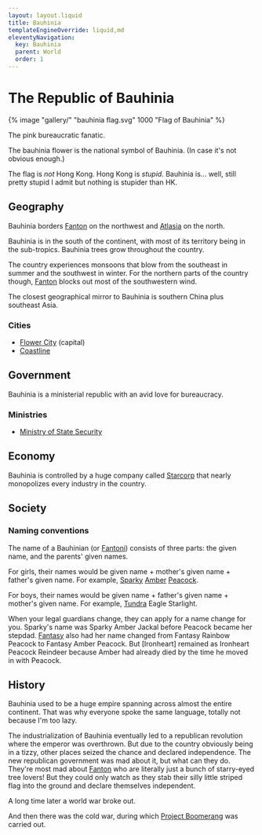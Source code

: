 ```yaml
---
layout: layout.liquid
title: Bauhinia
templateEngineOverride: liquid,md
eleventyNavigation:
  key: Bauhinia
  parent: World
  order: 1
---
```


# The Republic of Bauhinia

{% image "gallery/" "bauhinia flag.svg" 1000 "Flag of Bauhinia" %}

The pink bureaucratic fanatic.

The bauhinia flower is the national symbol of Bauhinia. (In case it's not obvious enough.)

The flag is *not* Hong Kong. Hong Kong is *stupid*. Bauhinia is... well, still pretty stupid I admit but nothing is stupider than HK.

## Geography

Bauhinia borders [Fanton](/world/fanton/) on the northwest and [Atlasia](/world/atlasia/) on the north.

Bauhinia is in the south of the continent, with most of its territory being in the sub-tropics. Bauhinia trees grow throughout the country.

The country experiences monsoons that blow from the southeast in summer and the southwest in winter. For the northern parts of the country though, [Fanton](/world/fanton/) blocks out most of the southwestern wind.

The closest geographical mirror to Bauhinia is southern China plus southeast Asia.

### Cities

- [Flower City](/world/bauhinia/flower-city/) (capital)
- [Coastline](/world/bauhinia/coastline/)

## Government

Bauhinia is a ministerial republic with an avid love for bureaucracy.

### Ministries

- [Ministry of State Security](/world/bauhinia/mss/)

## Economy

Bauhinia is controlled by a huge company called [Starcorp](starcorp/) that nearly monopolizes every industry in the country.

## Society

### Naming conventions

The name of a Bauhinian (or [Fantoni](/world/fanton/)) consists of three parts: the given name, and the parents' given names.

For girls, their names would be given name + mother's given name + father's given name. For example, [Sparky](/characters/sparky/) [Amber](/characters/amber/) [Peacock](/characters/peacock/).

For boys, their names would be given name + father's given name + mother's given name. For example, [Tundra](/characters/tundra/) Eagle Starlight.

When your legal guardians change, they can apply for a name change for you. Sparky's name was Sparky Amber Jackal before Peacock became her stepdad. [Fantasy](/characters/fantasy/) also had her name changed from Fantasy Rainbow Peacock to Fantasy Amber Peacock. But [Ironheart] remained as Ironheart Peacock Reindeer because Amber had already died by the time he moved in with Peacock.

## History

Bauhinia used to be a huge empire spanning across almost the entire continent. That was why everyone spoke the same language, totally not because I'm too lazy.

The industrialization of Bauhinia eventually led to a republican revolution where the emperor was overthrown. But due to the country obviously being in a tizzy, other places seized the chance and declared independence. The new republican government was mad about it, but what can they do. They're most mad about [Fanton](/world/fanton/) who are literally just a bunch of starry-eyed tree lovers! But they could only watch as they stab their silly little striped flag into the ground and declare themselves independent.

A long time later a world war broke out.

And then there was the cold war, during which [Project Boomerang](/world/bauhinia/project-boomerang/) was carried out.
